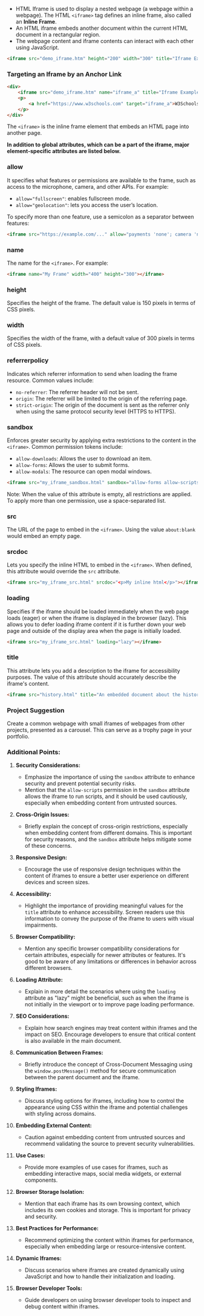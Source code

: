 - HTML Iframe is used to display a nested webpage (a webpage within a webpage). The HTML `<iframe>` tag defines an inline frame, also called an **Inline Frame**. 
- An HTML iframe embeds another document within the current HTML document in a rectangular region. 
- The webpage content and iframe contents can interact with each other using JavaScript.

```html
<iframe src="demo_iframe.htm" height="200" width="300" title="Iframe Example"></iframe>
```
### Targeting an Iframe by an Anchor Link

```html
<div>
    <iframe src="demo_iframe.htm" name="iframe_a" title="Iframe Example"></iframe>
    <p>
        <a href="https://www.w3schools.com" target="iframe_a">W3Schools.com</a>
    </p>
</div>
```

The `<iframe>` is the inline frame element that embeds an HTML page into another page. 

**In addition to global attributes, which can be a part of the iframe, major element-specific attributes are listed below.**
### allow

It specifies what features or permissions are available to the frame, such as access to the microphone, camera, and other APIs. For example:

- `allow="fullscreen"`: enables fullscreen mode.
- `allow="geolocation"`: lets you access the user’s location.

To specify more than one feature, use a semicolon as a separator between features:

```html
<iframe src="https://example.com/..." allow="payments 'none'; camera 'none'; microphone"></iframe>
```
### name

The name for the `<iframe>`. For example:
```html
<iframe name="My Frame" width="400" height="300"></iframe>
```
### height

Specifies the height of the frame. The default value is 150 pixels in terms of CSS pixels.
### width

Specifies the width of the frame, with a default value of 300 pixels in terms of CSS pixels.
### referrerpolicy

Indicates which referrer information to send when loading the frame resource. Common values include:

- `no-referrer`: The referrer header will not be sent.
- `origin`: The referrer will be limited to the origin of the referring page.
- `strict-origin`: The origin of the document is sent as the referrer only when using the same protocol security level (HTTPS to HTTPS).
### sandbox

Enforces greater security by applying extra restrictions to the content in the `<iframe>`. Common permission tokens include:

- `allow-downloads`: Allows the user to download an item.
- `allow-forms`: Allows the user to submit forms.
- `allow-modals`: The resource can open modal windows.

```html
<iframe src="my_iframe_sandbox.html" sandbox="allow-forms allow-scripts"></iframe>
```

Note: When the value of this attribute is empty, all restrictions are applied. To apply more than one permission, use a space-separated list.
### src

The URL of the page to embed in the `<iframe>`. Using the value `about:blank` would embed an empty page.
### srcdoc

Lets you specify the inline HTML to embed in the `<iframe>`. When defined, this attribute would override the `src` attribute.
```html
<iframe src="my_iframe_src.html" srcdoc="<p>My inline html</p>"></iframe>
```

### loading

Specifies if the iframe should be loaded immediately when the web page loads (eager) or when the iframe is displayed in the browser (lazy). This allows you to defer loading iframe content if it is further down your web page and outside of the display area when the page is initially loaded.
```html
<iframe src="my_iframe_src.html" loading="lazy"></iframe>
```

### title

This attribute lets you add a description to the iframe for accessibility purposes. The value of this attribute should accurately describe the iframe's content.
```html
<iframe src="history.html" title="An embedded document about the history of my family"></iframe>
```

### Project Suggestion

Create a common webpage with small iframes of webpages from other projects, presented as a carousel. This can serve as a trophy page in your portfolio.

### Additional Points:

1. **Security Considerations:**
   - Emphasize the importance of using the `sandbox` attribute to enhance security and prevent potential security risks.
   - Mention that the `allow-scripts` permission in the `sandbox` attribute allows the iframe to run scripts, and it should be used cautiously, especially when embedding content from untrusted sources.

2. **Cross-Origin Issues:**
   - Briefly explain the concept of cross-origin restrictions, especially when embedding content from different domains. This is important for security reasons, and the `sandbox` attribute helps mitigate some of these concerns.

3. **Responsive Design:**
   - Encourage the use of responsive design techniques within the content of iframes to ensure a better user experience on different devices and screen sizes.

4. **Accessibility:**
   - Highlight the importance of providing meaningful values for the `title` attribute to enhance accessibility. Screen readers use this information to convey the purpose of the iframe to users with visual impairments.

5. **Browser Compatibility:**
   - Mention any specific browser compatibility considerations for certain attributes, especially for newer attributes or features. It's good to be aware of any limitations or differences in behavior across different browsers.

6. **Loading Attribute:**
   - Explain in more detail the scenarios where using the `loading` attribute as "lazy" might be beneficial, such as when the iframe is not initially in the viewport or to improve page loading performance.

7. **SEO Considerations:**
   - Explain how search engines may treat content within iframes and the impact on SEO. Encourage developers to ensure that critical content is also available in the main document.

8. **Communication Between Frames:**
   - Briefly introduce the concept of Cross-Document Messaging using the `window.postMessage()` method for secure communication between the parent document and the iframe.

9. **Styling Iframes:**
   - Discuss styling options for iframes, including how to control the appearance using CSS within the iframe and potential challenges with styling across domains.

10. **Embedding External Content:**
    - Caution against embedding content from untrusted sources and recommend validating the source to prevent security vulnerabilities.

11. **Use Cases:**
    - Provide more examples of use cases for iframes, such as embedding interactive maps, social media widgets, or external components.

12. **Browser Storage Isolation:**
    - Mention that each iframe has its own browsing context, which includes its own cookies and storage. This is important for privacy and security.

13. **Best Practices for Performance:**
    - Recommend optimizing the content within iframes for performance, especially when embedding large or resource-intensive content.

14. **Dynamic Iframes:**
    - Discuss scenarios where iframes are created dynamically using JavaScript and how to handle their initialization and loading.

15. **Browser Developer Tools:**
    - Guide developers on using browser developer tools to inspect and debug content within iframes.